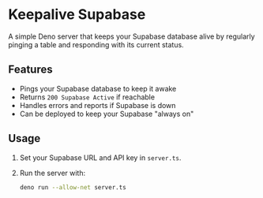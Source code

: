 # Keepalive Supabase

A simple Deno server that keeps your Supabase database alive by regularly pinging a table and responding with its current status.

## Features

- Pings your Supabase database to keep it awake
- Returns `200 Supabase Active` if reachable
- Handles errors and reports if Supabase is down
- Can be deployed to keep your Supabase "always on"

## Usage

1. Set your Supabase URL and API key in `server.ts`.
2. Run the server with:

   ```bash
   deno run --allow-net server.ts

